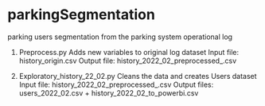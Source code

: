 # parkingSegmentation
parking users segmentation from the parking system operational log

1. Preprocess.py 
  Adds new variables to original log dataset
  Input file: history_origin.csv
  Output file: history_2022_02_preprocessed_.csv
  
2. Exploratory_history_22_02.py
  Cleans the data and creates Users dataset
  Input file: history_2022_02_preprocessed_.csv
  Output files: users_2022_02.csv  +  history_2022_02_to_powerbi.csv
  
